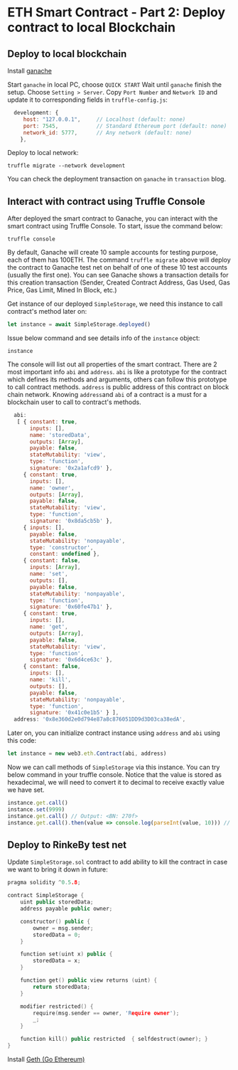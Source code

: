 # ETH Smart Contract - Part 2: Deploy contract to local Blockchain

## Deploy to local blockchain

Install [ganache](https://www.trufflesuite.com/ganache)

Start `ganache` in local PC, choose `QUICK START`
Wait until `ganache` finish the setup. Choose `Setting > Server`. Copy `Port Number` and `Network ID` and update it to corresponding fields in `truffle-config.js`:

```js
  development: {
     host: "127.0.0.1",     // Localhost (default: none)
     port: 7545,            // Standard Ethereum port (default: none)
     network_id: 5777,      // Any network (default: none)
    },
```

Deploy to local network:

```
truffle migrate --network development
```

You can check the deployment transaction on `ganache` in `transaction` blog.

## Interact with contract using Truffle Console

After deployed the smart contract to Ganache, you can interact with the smart contract using Truffle Console. To start, issue the command below:

```
truffle console
```

By default, Ganache will create 10 sample accounts for testing purpose, each of them has 100ETH. The command `truffle migrate` above will deploy the contract to Ganache test net on behalf of one of these 10 test accounts (usually the first one). You can see Ganache shows a transaction details for this creation transaction (Sender, Created Contract Address, Gas Used, Gas Price, Gas Limit, Mined In Block, etc.)

Get instance of our deployed `SimpleStorage`, we need this instance to call contract's method later on:

```javascript
let instance = await SimpleStorage.deployed()
```

Issue below command and see details info of the `instance` object:

```
instance
```

The console will list out all properties of the smart contract. There are 2 most important info `abi` and `address`. `abi` is like a prototype for the contract which defines its methods and arguments, others can follow this prototype to call contract methods. `address` is public address of this contract on block chain network. Knowing `address`and `abi` of a contract is a must for a blockchain user to call to contract's methods.

```javascript
  abi:
   [ { constant: true,
       inputs: [],
       name: 'storedData',
       outputs: [Array],
       payable: false,
       stateMutability: 'view',
       type: 'function',
       signature: '0x2a1afcd9' },
     { constant: true,
       inputs: [],
       name: 'owner',
       outputs: [Array],
       payable: false,
       stateMutability: 'view',
       type: 'function',
       signature: '0x8da5cb5b' },
     { inputs: [],
       payable: false,
       stateMutability: 'nonpayable',
       type: 'constructor',
       constant: undefined },
     { constant: false,
       inputs: [Array],
       name: 'set',
       outputs: [],
       payable: false,
       stateMutability: 'nonpayable',
       type: 'function',
       signature: '0x60fe47b1' },
     { constant: true,
       inputs: [],
       name: 'get',
       outputs: [Array],
       payable: false,
       stateMutability: 'view',
       type: 'function',
       signature: '0x6d4ce63c' },
     { constant: false,
       inputs: [],
       name: 'kill',
       outputs: [],
       payable: false,
       stateMutability: 'nonpayable',
       type: 'function',
       signature: '0x41c0e1b5' } ],
  address: '0x8e360d2e0d794e87a8c876051DD9d3D03ca38edA',
```

Later on, you can initialize contract instance using `address` and `abi` using this code:

```javascript
let instance = new web3.eth.Contract(abi, address)
```

Now we can call methods of `SimpleStorage` via this instance. You can try below command in your truffle console. Notice that the value is stored as hexadecimal, we will need to convert it to decimal to receive exactly value we have set.

```javascript
instance.get.call()
instance.set(9999)
instance.get.call() // Output: <BN: 270f>
instance.get.call().then(value => console.log(parseInt(value, 10))) // Output: 9999
```

## Deploy to RinkeBy test net

Update `SimpleStorage.sol` contract to add ability to kill the contract in case we want to bring it down in future:

```c++
pragma solidity ^0.5.8;

contract SimpleStorage {
    uint public storedData;
    address payable public owner;

    constructor() public {
        owner = msg.sender;
        storedData = 0;
    }

    function set(uint x) public {
        storedData = x;
    }

    function get() public view returns (uint) {
        return storedData;
    }

    modifier restricted() {
        require(msg.sender == owner, 'Require owner');
        _;
    }

    function kill() public restricted  { selfdestruct(owner); }
}
```

Install [Geth (Go Ethereum)](https://github.com/ethereum/go-ethereum/wiki/Installation-Instructions-for-Mac)
